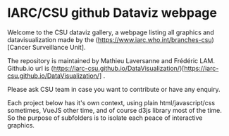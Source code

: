 # IARC/CSU github Dataviz webpage

Welcome to the CSU dataviz gallery, a webpage listing all graphics and datavisualization made by the (https://www.iarc.who.int/branches-csu)[Cancer Surveillance Unit]. 

The repository is maintained by Mathieu Laversanne and Frédéric LAM.
Github.io url is (https://iarc-csu.github.io/DataVisualization/)[https://iarc-csu.github.io/DataVisualization/] . 

Please ask CSU team in case you want to contribute or have any enquiry. 

Each project below has it's own context, using plain html/javascript/css sometimes, VueJS other time, and of course d3js library most of the time. So the purpose of subfolders is to isolate each peace of interactive graphics. 

